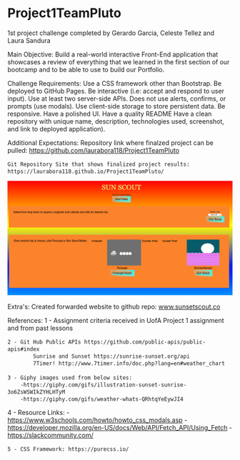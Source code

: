 # Project1TeamPluto
1st project challenge completed by Gerardo Garcia, Celeste Tellez and Laura Sandura

Main Objective:
    Build a real-world interactive Front-End application that showcases a review of everything that we learned in the first section of our bootcamp and to be able to use to build our Portfolio. 

Challenge Requirements: 
    Use a CSS framework other than Bootstrap.
    Be deployed to GitHub Pages.
    Be interactive (i.e: accept and respond to user input).
    Use at least two server-side APIs.
    Does not use alerts, confirms, or prompts (use modals).
    Use client-side storage to store persistent data.
    Be responsive.
    Have a polished UI.
    Have a quality README
    Have a clean repository with unique name, description, technologies used, screenshot, and link to deployed application).

Additional Expectations:
    Repository link where finalzed project can be pulled: https://github.com/laurabora118/Project1TeamPluto
    
    Git Repository Site that shows finalized project results: https://laurabora118.github.io/Project1TeamPluto/

![Site Example](./Assets/images/website.png)

Extra's:
    Created forwarded website to github repo:   www.sunsetscout.co

References:
    1 - Assignment criteria received in UofA Project 1 assignment and from past lessons

    2 - Git Hub Public APIs https://github.com/public-apis/public-apis#index
            Sunrise and Sunset https://sunrise-sunset.org/api
            7Timer! http://www.7timer.info/doc.php?lang=en#weather_chart

    3 - Giphy images used from below sites:
        -https://giphy.com/gifs/illustration-sunset-sunrise-3o6ZsWSWIkZYHLHTyM
        -https://giphy.com/gifs/weather-whats-QRhtqYeEywJI4
    
   4 - Resource Links:
        -https://www.w3schools.com/howto/howto_css_modals.asp
        -https://developer.mozilla.org/en-US/docs/Web/API/Fetch_API/Using_Fetch
        -https://slackcommunity.com/

    5 - CSS Framework: https://purecss.io/
